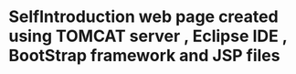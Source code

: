 # SelfIntroduction web page created using TOMCAT server , Eclipse IDE , BootStrap framework and JSP files
